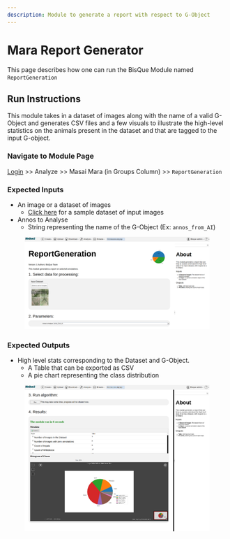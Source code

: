 ```yaml
---
description: Module to generate a report with respect to G-Object
---
```


# Mara Report Generator

This page describes how one can run the BisQue Module named `ReportGeneration`

## Run Instructions

This module takes in a dataset of images along with the name of a valid G-Object and generates CSV files and a few visuals to illustrate the high-level statistics on the animals present in the dataset and that are tagged to the input G-object.

### Navigate to Module Page

[Login](../../login-signup.md) >> Analyze >> Masai Mara (in Groups Column) >> `ReportGeneration`

### Expected Inputs

* An image or a dataset of images
  * [Click here](https://bisque2.ece.ucsb.edu/client\_service/view?resource=https://bisque2.ece.ucsb.edu/data\_service/00-KiEfGPpfTrHigpoUtTjKgB) for a sample dataset of input images
* Annos to Analyse
  * String representing the name of the G-Object (Ex: `annos_from_AI`)

<figure><img src="../../../.gitbook/assets/image (22).png" alt=""><figcaption></figcaption></figure>

### Expected Outputs

* High level stats corresponding to the Dataset and G-Object.
  * A Table that can be exported as CSV
  * A pie chart representing the class distribution

<figure><img src="../../../.gitbook/assets/image (23).png" alt=""><figcaption></figcaption></figure>
